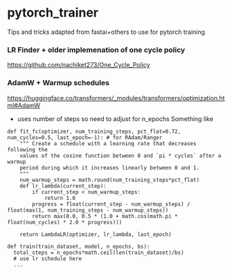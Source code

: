 # pytorch_trainer
Tips and tricks adapted from fastai+others to use for pytorch training


### LR Finder + older implemenation of one cycle policy
https://github.com/nachiket273/One_Cycle_Policy

### AdamW + Warmup schedules
https://huggingface.co/transformers/_modules/transformers/optimization.html#AdamW

- uses number of steps so need to adjust for n_epochs
Something like

```
def fit_fc(optimizer, num_training_steps, pct_flat=0.72, num_cycles=0.5, last_epoch=-1): # for RAdam/Ranger
    """ Create a schedule with a learning rate that decreases following the
    values of the cosine function between 0 and `pi * cycles` after a warmup
    period during which it increases linearly between 0 and 1.
    """
    num_warmup_steps = math.round(num_training_steps*pct_flat)
    def lr_lambda(current_step):
        if current_step < num_warmup_steps:
            return 1.0
        progress = float(current_step - num_warmup_steps) / float(max(1, num_training_steps - num_warmup_steps))
        return max(0.0, 0.5 * (1.0 + math.cos(math.pi * float(num_cycles) * 2.0 * progress)))

    return LambdaLR(optimizer, lr_lambda, last_epoch)

def train(train_dataset, model, n_epochs, bs):
  total_steps = n_epochs*math.ceil(len(train_dataset)/bs)
  # use lr schedule here
  ...
  

```
